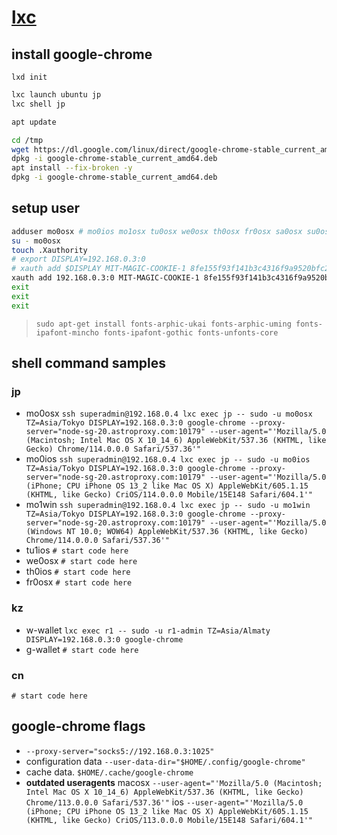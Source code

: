 # [lxc](https://ubuntu.com/server/docs/containers-lxd) 
## install google-chrome
```lxd init```

```sh
lxc launch ubuntu jp
lxc shell jp
```
```sh
apt update

cd /tmp
wget https://dl.google.com/linux/direct/google-chrome-stable_current_amd64.deb
dpkg -i google-chrome-stable_current_amd64.deb
apt install --fix-broken -y
dpkg -i google-chrome-stable_current_amd64.deb
```
## setup user
```sh
adduser mo0osx # mo0ios mo1osx tu0osx we0osx th0osx fr0osx sa0osx su0osx && passwd <-reverse<—>username->
su - mo0osx
touch .Xauthority
# export DISPLAY=192.168.0.3:0
# xauth add $DISPLAY MIT-MAGIC-COOKIE-1 8fe155f93f141b3c4316f9a9520bfc29
xauth add 192.168.0.3:0 MIT-MAGIC-COOKIE-1 8fe155f93f141b3c4316f9a9520bfc29
exit
exit
exit
```
>```sudo apt-get install fonts-arphic-ukai fonts-arphic-uming fonts-ipafont-mincho fonts-ipafont-gothic fonts-unfonts-core```
## shell command samples
### jp
- mo0osx ```ssh superadmin@192.168.0.4 lxc exec jp -- sudo -u mo0osx TZ=Asia/Tokyo DISPLAY=192.168.0.3:0 google-chrome --proxy-server="node-sg-20.astroproxy.com:10179" --user-agent="'Mozilla/5.0 (Macintosh; Intel Mac OS X 10_14_6) AppleWebKit/537.36 (KHTML, like Gecko) Chrome/114.0.0.0 Safari/537.36'"```
- mo0ios ```ssh superadmin@192.168.0.4 lxc exec jp -- sudo -u mo0ios TZ=Asia/Tokyo DISPLAY=192.168.0.3:0 google-chrome --proxy-server="node-sg-20.astroproxy.com:10179" --user-agent="'Mozilla/5.0 (iPhone; CPU iPhone OS 13_2 like Mac OS X) AppleWebKit/605.1.15 (KHTML, like Gecko) CriOS/114.0.0.0 Mobile/15E148 Safari/604.1'"```
- mo1win ```ssh superadmin@192.168.0.4 lxc exec jp -- sudo -u mo1win TZ=Asia/Tokyo DISPLAY=192.168.0.3:0 google-chrome --proxy-server="node-sg-20.astroproxy.com:10179" --user-agent="'Mozilla/5.0 (Windows NT 10.0; WOW64) AppleWebKit/537.36 (KHTML, like Gecko) Chrome/114.0.0.0 Safari/537.36'"```
- tu1ios ```# start code here```
- we0osx ```# start code here```
- th0ios ```# start code here```
- fr0osx ```# start code here```
### kz
- w-wallet ```lxc exec r1 -- sudo -u r1-admin TZ=Asia/Almaty DISPLAY=192.168.0.3:0 google-chrome```
- g-wallet ```# start code here```
### cn
```# start code here```

## google-chrome flags
- ```--proxy-server="socks5://192.168.0.3:1025"```
- configuration data ```--user-data-dir="$HOME/.config/google-chrome"```
- cache data. ```$HOME/.cache/google-chrome```
- **outdated useragents** macosx ```--user-agent="'Mozilla/5.0 (Macintosh; Intel Mac OS X 10_14_6) AppleWebKit/537.36 (KHTML, like Gecko) Chrome/113.0.0.0 Safari/537.36'"``` ios ```--user-agent="'Mozilla/5.0 (iPhone; CPU iPhone OS 13_2 like Mac OS X) AppleWebKit/605.1.15 (KHTML, like Gecko) CriOS/113.0.0.0 Mobile/15E148 Safari/604.1'"```
